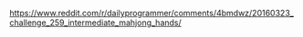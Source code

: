 https://www.reddit.com/r/dailyprogrammer/comments/4bmdwz/20160323_challenge_259_intermediate_mahjong_hands/
